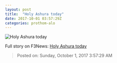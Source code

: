 ```yaml
---
layout: post
title:  "Holy Ashura today"
date: 2017-10-01 03:57:29Z
categories: prothom-alo
---
```


![Holy Ashura today](http://en.prothom-alo.com/contents/cache/images/1200x630x1/uploads/media/2017/10/01/e245c5bd1e51e1c7080f2d4c907056c2-Muharram.jpg?jadewits_media_id=150619)




Full story on F3News: [Holy Ashura today](http://www.f3nws.com/n/xSQqYC)

> Posted on: Sunday, October 1, 2017 3:57:29 AM
